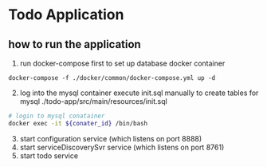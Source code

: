 # Todo Application
## how to run the application
1. run docker-compose first to set up database docker container
```
docker-compose -f ./docker/common/docker-compose.yml up -d
```
2. log into the mysql container execute init.sql manually to create tables for mysql
./todo-app/src/main/resources/init.sql
```bash
# login to mysql conatainer
docker exec -it ${conater_id} /bin/bash
```
3. start configuration service (which listens on port 8888)
4. start serviceDiscoverySvr service (which listens on port 8761)
5. start todo service
